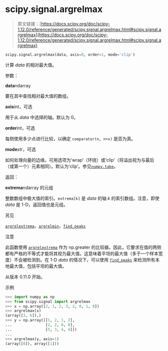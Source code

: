 # scipy.signal.argrelmax

> 原文链接：[https://docs.scipy.org/doc/scipy-1.12.0/reference/generated/scipy.signal.argrelmax.html#scipy.signal.argrelmax](https://docs.scipy.org/doc/scipy-1.12.0/reference/generated/scipy.signal.argrelmax.html#scipy.signal.argrelmax)

```py
scipy.signal.argrelmax(data, axis=0, order=1, mode='clip')
```

计算 *data* 的相对最大值。

参数：

**data**ndarray

要在其中查找相对最大值的数组。

**axis**int，可选

用于从 *data* 中选择的轴。默认为 0。

**order**int，可选

每侧使用多少点进行比较，以确定 `comparator(n, n+x)` 是否为真。

**mode**str，可选

如何处理向量的边缘。可用选项为‘wrap’（环绕）或‘clip’（将溢出视为与最后（或第一个）元素相同）。默认为‘clip’。参见[`numpy.take`](https://numpy.org/devdocs/reference/generated/numpy.take.html#numpy.take "(在 NumPy v2.0.dev0 中)")。

返回：

**extrema**ndarray 的元组

整数数组中极大值的索引。`extrema[k]` 是 *data* 的轴 *k* 的索引数组。注意，即使 *data* 是 1-D，返回值也是元组。

另见

[`argrelextrema`](scipy.signal.argrelextrema.html#scipy.signal.argrelextrema "scipy.signal.argrelextrema")，[`argrelmin`](scipy.signal.argrelmin.html#scipy.signal.argrelmin "scipy.signal.argrelmin")，[`find_peaks`](scipy.signal.find_peaks.html#scipy.signal.find_peaks "scipy.signal.find_peaks")

注意

此函数使用 [`argrelextrema`](scipy.signal.argrelextrema.html#scipy.signal.argrelextrema "scipy.signal.argrelextrema") 作为 np.greater 的比较器。因此，它要求在值的两侧都有严格的不等式才能将其视为最大值。这意味着平坦的最大值（多于一个样本宽度）不会被检测到。在 1-D *data* 的情况下，可以使用 [`find_peaks`](scipy.signal.find_peaks.html#scipy.signal.find_peaks "scipy.signal.find_peaks") 来检测所有本地最大值，包括平坦的最大值。

从版本 0.11.0 开始。

示例

```py
>>> import numpy as np
>>> from scipy.signal import argrelmax
>>> x = np.array([2, 1, 2, 3, 2, 0, 1, 0])
>>> argrelmax(x)
(array([3, 6]),)
>>> y = np.array([[1, 2, 1, 2],
...               [2, 2, 0, 0],
...               [5, 3, 4, 4]])
...
>>> argrelmax(y, axis=1)
(array([0]), array([1])) 
```

